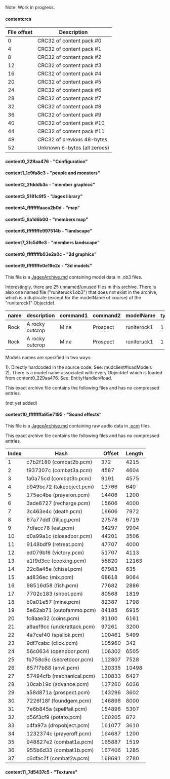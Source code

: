 Note: Work in progress.

#### contentcrcs

File offset | Description
----------- | --------------
| 0 | CRC32 of content pack #0
| 4 | CRC32 of content pack #1
| 8 | CRC32 of content pack #2
| 12 | CRC32 of content pack #3
| 16 | CRC32 of content pack #4
| 20 | CRC32 of content pack #5
| 24 | CRC32 of content pack #6
| 28 | CRC32 of content pack #7
| 32 | CRC32 of content pack #8
| 36 | CRC32 of content pack #9
| 40 | CRC32 of content pack #10
| 44 | CRC32 of content pack #11
| 48 | CRC32 of previous 48-bytes
| 52 | Unknown 6-bytes (all zeroes)

#### content0_229aa476 - "Configuration"

#### content1_1c9fa8c3 - "people and monsters"

#### content2_2fdddb3c - "member graphics"

#### content3_5181c9f5 - "Jagex library"

#### content4_ffffffffaaca2b0d - "map"

#### content5_6a1d6b00 - "members map"

#### content6_ffffffffe997514b - "landscape"

#### content7_3fc5d9e3 - "members landscape"

#### content8_ffffffffb03e2a0c - "2d graphics"

#### content9_ffffffffe0e19e2c - "3d models"

This file is a [JagexArchive.md](./JagexArchive.md) containing model data in .ob3 files.

Interestingly, there are 25 unnamed/unused files in this archive.
There is also one named file ("runiteruck1.ob3") that does not exist in the archive,
which is a duplicate (except for the modelName of course) of the "runiterock1" Objectdef.

name | description	| command1 | command2 | modelName | type | width | height | groundItemVar
---- | ------------ | -------- | -------- | --------- | ---- | ----- | ------ | -------------
Rock | A rocky outcrop | Mine | Prospect | runiterock1 | 1 | 1 | 1 | 0
Rock | A rocky outcrop | Mine | Prospect | runiteruck1 | 1 | 1 | 1 | 0

Models names are specified in two ways:

1). Directly hardcoded in the source code. See: mudclient#loadModels<br/>
2). There is a model name associated with every Objectdef which is loaded from content0_229aa476. See: EntityHandler#load.

This exact archive file contains the following files and has no compressed entries.

(not yet added)

#### content10_ffffffffa95e7195 - "Sound effects"

This file is a [JagexArchive.md](./JagexArchive.md) containing raw audio data in [.pcm](https://en.wikipedia.org/wiki/Pulse-code_modulation) files.

This exact archive file contains the following files and has no compressed entries.

Index | Hash | Offset | Length
----- | ---- | ------ | -------
1 | c7b2f180 (combat2b.pcm) | 372 | 4215
2 | f937307c (combat3a.pcm) | 4587 | 4604
3 | fa0a75cd (combat3b.pcm) | 9191 | 4575
4 | b949bc72 (takeobject.pcm) | 13766 | 640
5 | 175ec4be (prayeron.pcm) | 14406 | 1200
6 | 3ade8727 (recharge.pcm) | 15606 | 4000
7 | 3c463e4c (death.pcm) | 19606 | 7972
8 | 67a77ddf (filljug.pcm) | 27578 | 6719
9 | 7dfacc78 (eat.pcm) | 34297 | 9904
10 | d0a99a1c (closedoor.pcm) | 44201 | 3506
11 | 9148bdf9 (retreat.pcm) | 47707 | 4000
12 | ed079bf6 (victory.pcm) | 51707 | 4113
13 | e1f9d3cc (cooking.pcm) | 55820 | 12163
14 | 22c8a45e (chisel.pcm) | 67983 | 635
15 | ad836ec (mix.pcm) | 68618 | 9064
16 | 98516d58 (fish.pcm) | 77682 | 2886
17 | 7702c183 (shoot.pcm) | 80568 | 1819
18 | b0a01e57 (mine.pcm) | 82387 | 1798
19 | 5e62ab71 (outofammo.pcm) | 84185 | 6915
20 | fc8aae32 (coins.pcm) | 91100 | 6161
21 | a9aef9cc (underattack.pcm) | 97261 | 3200
22 | 4a7cef40 (spellok.pcm) | 100461 | 5499
23 | 9df7cabc (click.pcm) | 105960 | 342
24 | 56c0634 (opendoor.pcm) | 106302 | 6505
25 | fb758c9c (secretdoor.pcm) | 112807 | 7528
26 | 857f7b88 (anvil.pcm) | 120335 | 10498
27 | 57494cfb (mechanical.pcm) | 130833 | 6427
28 | 10cab19c (advance.pcm) | 137260 | 6036
29 | a58d871a (prospect.pcm) | 143296 | 3602
30 | 7226f18f (foundgem.pcm) | 146898 | 8000
31 | 7e6b845a (spellfail.pcm) | 154898 | 5307
32 | d56f3cf9 (potato.pcm) | 160205 | 872
33 | c4fa97a (dropobject.pcm) | 161077 | 3610
34 | 1232374c (prayeroff.pcm) | 164687 | 1200
35 | 948827e2 (combat1a.pcm) | 165887 | 1519
36 | 955b6d33 (combat1b.pcm) | 167406 | 1285
37 | c6dfac2f (combat2a.pcm) | 168691 | 2780

#### content11_7d5437c5 - "Textures"
